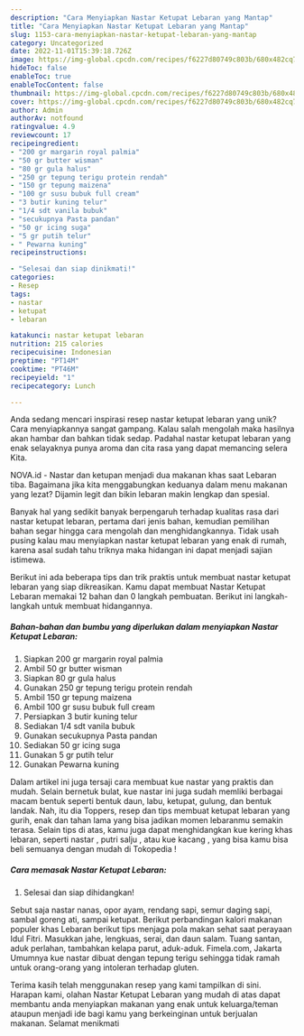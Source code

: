 ```yaml
---
description: "Cara Menyiapkan Nastar Ketupat Lebaran yang Mantap"
title: "Cara Menyiapkan Nastar Ketupat Lebaran yang Mantap"
slug: 1153-cara-menyiapkan-nastar-ketupat-lebaran-yang-mantap
category: Uncategorized
date: 2022-11-01T15:39:18.726Z
image: https://img-global.cpcdn.com/recipes/f6227d80749c803b/680x482cq70/nastar-ketupat-lebaran-foto-resep-utama.jpg
hideToc: false
enableToc: true
enableTocContent: false
thumbnail: https://img-global.cpcdn.com/recipes/f6227d80749c803b/680x482cq70/nastar-ketupat-lebaran-foto-resep-utama.jpg
cover: https://img-global.cpcdn.com/recipes/f6227d80749c803b/680x482cq70/nastar-ketupat-lebaran-foto-resep-utama.jpg
author: Admin
authorAv: notfound
ratingvalue: 4.9
reviewcount: 17
recipeingredient:
- "200 gr margarin royal palmia"
- "50 gr butter wisman"
- "80 gr gula halus"
- "250 gr tepung terigu protein rendah"
- "150 gr tepung maizena"
- "100 gr susu bubuk full cream"
- "3 butir kuning telur"
- "1/4 sdt vanila bubuk"
- "secukupnya Pasta pandan"
- "50 gr icing suga"
- "5 gr putih telur"
- " Pewarna kuning"
recipeinstructions:

- "Selesai dan siap dinikmati!"
categories:
- Resep
tags:
- nastar
- ketupat
- lebaran

katakunci: nastar ketupat lebaran 
nutrition: 215 calories
recipecuisine: Indonesian
preptime: "PT14M"
cooktime: "PT46M"
recipeyield: "1"
recipecategory: Lunch

---
```





Anda sedang mencari inspirasi resep nastar ketupat lebaran yang unik? Cara menyiapkannya sangat gampang. Kalau salah mengolah maka hasilnya akan hambar dan bahkan tidak sedap. Padahal nastar ketupat lebaran yang enak selayaknya punya aroma dan cita rasa yang dapat memancing selera Kita.





NOVA.id - Nastar dan ketupan menjadi dua makanan khas saat Lebaran tiba. Bagaimana jika kita menggabungkan keduanya dalam menu makanan yang lezat? Dijamin legit dan bikin lebaran makin lengkap dan spesial.

Banyak hal yang sedikit banyak berpengaruh terhadap kualitas rasa dari nastar ketupat lebaran, pertama dari jenis bahan, kemudian pemilihan bahan segar hingga cara mengolah dan menghidangkannya. Tidak usah pusing kalau mau menyiapkan nastar ketupat lebaran yang enak di rumah, karena asal sudah tahu triknya maka hidangan ini dapat menjadi sajian istimewa.






Berikut ini ada beberapa tips dan trik praktis untuk membuat nastar ketupat lebaran yang siap dikreasikan. Kamu dapat membuat Nastar Ketupat Lebaran memakai 12 bahan dan 0 langkah pembuatan. Berikut ini langkah-langkah untuk membuat hidangannya.

<!--inarticleads1-->

##### Bahan-bahan dan bumbu yang diperlukan dalam menyiapkan Nastar Ketupat Lebaran:

1. Siapkan 200 gr margarin royal palmia
1. Ambil 50 gr butter wisman
1. Siapkan 80 gr gula halus
1. Gunakan 250 gr tepung terigu protein rendah
1. Ambil 150 gr tepung maizena
1. Ambil 100 gr susu bubuk full cream
1. Persiapkan 3 butir kuning telur
1. Sediakan 1/4 sdt vanila bubuk
1. Gunakan secukupnya Pasta pandan
1. Sediakan 50 gr icing suga
1. Gunakan 5 gr putih telur
1. Gunakan  Pewarna kuning


Dalam artikel ini juga tersaji cara membuat kue nastar yang praktis dan mudah. Selain bernetuk bulat, kue nastar ini juga sudah memliki berbagai macam bentuk seperti bentuk daun, labu, ketupat, gulung, dan bentuk landak. Nah, itu dia Toppers, resep dan tips membuat ketupat lebaran yang gurih, enak dan tahan lama yang bisa jadikan momen lebaranmu semakin terasa. Selain tips di atas, kamu juga dapat menghidangkan kue kering khas lebaran, seperti nastar , putri salju , atau kue kacang , yang bisa kamu bisa beli semuanya dengan mudah di Tokopedia ! 

<!--inarticleads2-->

##### Cara memasak Nastar Ketupat Lebaran:


1. Selesai dan siap dihidangkan!

Sebut saja nastar nanas, opor ayam, rendang sapi, semur daging sapi, sambal goreng ati, sampai ketupat. Berikut perbandingan kalori makanan populer khas Lebaran berikut tips menjaga pola makan sehat saat perayaan Idul Fitri. Masukkan jahe, lengkuas, serai, dan daun salam. Tuang santan, aduk perlahan, tambahkan kelapa parut, aduk-aduk. Fimela.com, Jakarta Umumnya kue nastar dibuat dengan tepung terigu sehingga tidak ramah untuk orang-orang yang intoleran terhadap gluten. 

Terima kasih telah menggunakan resep yang kami tampilkan di sini. Harapan kami, olahan Nastar Ketupat Lebaran yang mudah di atas dapat membantu anda menyiapkan makanan yang enak untuk keluarga/teman ataupun menjadi ide bagi kamu yang berkeinginan untuk berjualan makanan. Selamat menikmati
